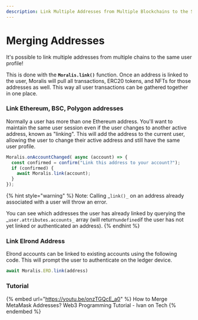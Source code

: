 ```yaml
---
description: Link Multiple Addresses from Multiple Blockchains to the Same User Profile.
---
```


# Merging Addresses

It's possible to link multiple addresses from multiple chains to the same user profile!

This is done with the **`Moralis.link()`** function. Once an address is linked to the user, Moralis will pull all transactions, ERC20 tokens, and NFTs for those addresses as well. This way all user transactions can be gathered together in one place.

### Link Ethereum, BSC, Polygon addresses

Normally a user has more than one Ethereum address. You'll want to maintain the same user session even if the user changes to another active address, known as "linking". This will add the address to the current user, allowing the user to change their active address and still have the same user profile.

```javascript
Moralis.onAccountChanged( async (account) => {
  const confirmed = confirm("Link this address to your account?");
  if (confirmed) {
    await Moralis.link(account);
  }
});
```

{% hint style="warning" %}
Note: Calling \_`link()_` on an address already associated with a user will throw an error.

You can see which addresses the user has already linked by querying the \_`user.attributes.accounts_` array (will return`undefined`if the user has not yet linked or authenticated an address).
{% endhint %}

### Link Elrond Address

Elrond accounts can be linked to existing accounts using the following code. This will prompt the user to authenticate on the ledger device.

```javascript
await Moralis.ERD.link(address)
```

### Tutorial

{% embed url="https://youtu.be/onzTGQcE_a0" %}
How to Merge MetaMask Addresses? Web3 Programming Tutorial - Ivan on Tech
{% endembed %}
